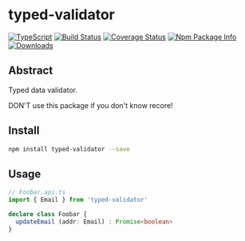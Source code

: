 # typed-validator

[![TypeScript](https://img.shields.io/badge/lang-typescript-blue.svg)](https://www.tslang.cn/) [![Build Status](https://travis-ci.org/yusangeng/typed-validator.svg?branch=master)](https://travis-ci.org/yusangeng/typed-validator) [![Coverage Status](https://coveralls.io/repos/github/yusangeng/typed-validator/badge.svg?branch=master)](https://coveralls.io/github/yusangeng/typed-validator?branch=master) [![Npm Package Info](https://badge.fury.io/js/typed-validate.svg)](https://www.npmjs.com/package/typed-validate) [![Downloads](https://img.shields.io/npm/dw/typed-validate.svg?style=flat)](https://www.npmjs.com/package/typed-validate)

## Abstract

Typed data validator.

DON'T use this package if you don't know recore!

## Install

``` bash
npm install typed-validator --save
```

## Usage

``` ts
// Foobar.api.ts
import { Email } from 'typed-validator'

declare class Foobar {
  updateEmail (addr: Email) : Promise<boolean>
}
```
